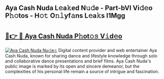 ## Aya Cash Nuda L𝚎a𝚔ed N𝚞𝚍e - Part-bVI Vi𝚍𝚎o P𝚑𝚘tos - H𝚘𝚝 O𝚗𝚕yf𝚊ns L𝚎a𝚔s I1Mgg

# <h2><a href="http://kf8w3bg.oniu.top/?m=Aya+Cash+Nuda">🔗👉 🔴 Aya Cash Nuda P𝚑ot𝚘𝚜 V𝚒d𝚎o</a></h2>

[![Aya Cash Nuda Nu𝚍e𝚜](https://i.imgur.com/0qMVB7G.gif)](http://kf8w3bg.oniu.top/?m=Aya+Cash+Nuda)
Digital content provider and web entertainer Aya Cash Nuda, known for sharing dance and lifestyle knowledge through solo and collaborative dance presentations and brief films. Aya Cash Nuda's public image is marked by its open and sincere demeanor, but the complexities of his personal life remain a source of intrigue and fascination.  
